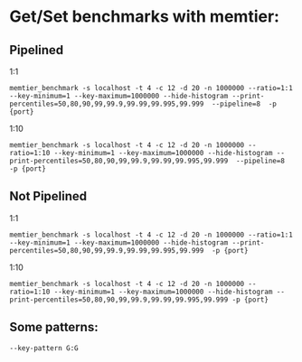 # Get/Set benchmarks with memtier:

## Pipelined

1:1

`memtier_benchmark -s localhost -t 4 -c 12 -d 20 -n 1000000 --ratio=1:1 --key-minimum=1 --key-maximum=1000000 --hide-histogram --print-percentiles=50,80,90,99,99.9,99.99,99.995,99.999  --pipeline=8  -p {port}`

1:10

`memtier_benchmark -s localhost -t 4 -c 12 -d 20 -n 1000000 --ratio=1:10 --key-minimum=1 --key-maximum=1000000 --hide-histogram --print-percentiles=50,80,90,99,99.9,99.99,99.995,99.999  --pipeline=8  -p {port}`

## Not Pipelined

1:1

`memtier_benchmark -s localhost -t 4 -c 12 -d 20 -n 1000000 --ratio=1:1 --key-minimum=1 --key-maximum=1000000 --hide-histogram --print-percentiles=50,80,90,99,99.9,99.99,99.995,99.999  -p {port}`

1:10

`memtier_benchmark -s localhost -t 4 -c 12 -d 20 -n 1000000 --ratio=1:10 --key-minimum=1 --key-maximum=1000000 --hide-histogram --print-percentiles=50,80,90,99,99.9,99.99,99.995,99.999 -p {port}`

## Some patterns:

```
--key-pattern G:G
```
